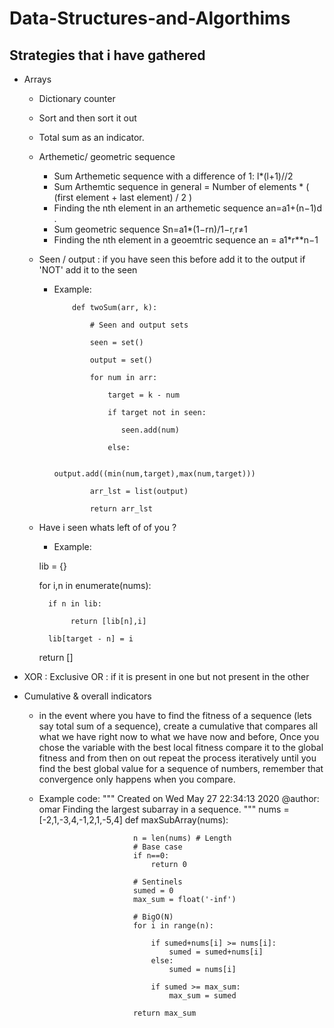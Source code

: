 # Data-Structures-and-Algorthims

 Strategies that i have gathered
---------------------------------

- Arrays
  - Dictionary counter
  - Sort and then sort it out
  - Total sum as an indicator.
  - Arthemetic/ geometric sequence
    - Sum Arthemetic sequence with a difference of 1: l*(l+1)//2
    - Sum Arthemtic sequence in general = Number of elements * ( (first element + last element) / 2 )
    - Finding the nth element in an arthemetic sequence an=a1+(n−1)d .
    - Sum geometric sequence Sn=a1*(1−rn)/1−r,r≠1 
    - Finding the nth element in a geoemtric sequence an = a1*r**n−1
  - Seen / output : if you have seen this before add it to the output if 'NOT' add it to the seen
    - Example:
              
              def twoSum(arr, k):
                  
                  # Seen and output sets
                  
                  seen = set()
                  
                  output = set()
                  
                  for num in arr:
                  
                      target = k - num
                      
                      if target not in seen:
                      
                         seen.add(num)
                      
                      else:
                           
                          output.add((min(num,target),max(num,target)))
                  
                  arr_lst = list(output)
                  
                  return arr_lst
                  
  - Have i seen whats left of of you ?                     
      - Example:
      
      lib = {}
      
      for i,n in enumerate(nums):
          
          if n in lib:
          
               return [lib[n],i]
      
          lib[target - n] = i
      
      return []

 - XOR : Exclusive OR : if it is present in one but not present in the other
 
 - Cumulative & overall indicators
    * in the event where you have to find the fitness of a sequence (lets say total sum of a sequence), create a cumulative 
    that compares all what we have right now to what we have now and before, Once you chose the variable with the best local fitness
    compare it to the global fitness and from then on out repeat the process iteratively until you find the best global value
    for a sequence of numbers, remember that convergence only happens when you compare.
    * Example code:
                           """
                           Created on Wed May 27 22:34:13 2020
                           @author: omar
                           Finding the largest subarray in a sequence.
                           """
                           nums = [-2,1,-3,4,-1,2,1,-5,4]
                           def maxSubArray(nums):

                               n = len(nums) # Length
                               # Base case
                               if n==0:
                                   return 0

                               # Sentinels
                               sumed = 0
                               max_sum = float('-inf')

                               # BigO(N)
                               for i in range(n):    

                                   if sumed+nums[i] >= nums[i]:
                                       sumed = sumed+nums[i]
                                   else:
                                       sumed = nums[i]        

                                   if sumed >= max_sum:
                                       max_sum = sumed

                               return max_sum
                
        
                
            
     







   










 
